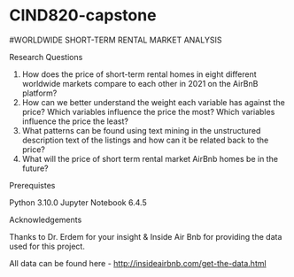 # CIND820-capstone

#WORLDWIDE SHORT-TERM RENTAL MARKET ANALYSIS

Research Questions
1. How does the price of short-term rental homes in eight different worldwide markets compare to each other in 2021 on the AirBnB platform?
2. How can we better understand the weight each variable has against the price? Which variables influence the price the most? Which variables influence the price the least?
3. What patterns can be found using text mining in the unstructured description text of the listings and how can it be related back to the price?
4. What will the price of short term rental market AirBnb homes be in the future?


Prerequistes

Python 3.10.0
Jupyter Notebook 6.4.5


Acknowledgements

Thanks to Dr. Erdem for your insight & Inside Air Bnb for providing the data used for this project.

All data can be found here - http://insideairbnb.com/get-the-data.html
